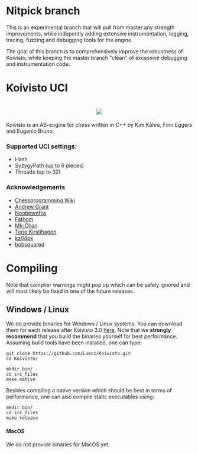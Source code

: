 # Nitpick branch

This is an experimental branch that will pull from master any strength improvements, while indepently adding extensive instrumentation, logging, tracing, fuzzing and debugging tools for the engine.

The goal of this branch is to comprehensively improve the robustness of Koivisto,
while keeping the master branch "clean" of excessive debugging and instrumentation code.


# Koivisto UCI

<h1 align="center">
 <img src="https://image.prntscr.com/image/bo9NE9KfRFGPIa_oGP-Q7Q.png" />
</h1>


Koivisto is an AB-engine for chess written in C++ by Kim Kåhre, Finn Eggers and Eugenio Bruno.

### Supported UCI settings:
- Hash
- SyzygyPath (up to 6 pieces)
- Threads (up to 32)

### Acknowledgements
- [Chessprogramming Wiki](https://www.chessprogramming.org/Main_Page)
- [Andrew Grant](https://github.com/AndyGrant/Ethereal)
- [Noobpwnftw](https://github.com/noobpwnftw)
- [Fathom](https://github.com/jdart1/Fathom)
- [Mk-Chan](https://github.com/Mk-Chan)
- [Terje Kirstihagen](https://github.com/TerjeKir)
- [kz04px](https://github.com/kz04px)
- [bobsquared](https://github.com/bobsquared/Mr_Bob_Chess)




# Compiling


Note that compiler warnings might pop up which can be safely ignored and will most likely be fixed in 
one of the future releases.

## Windows / Linux


We do provide binaries for Windows / Linux systems. You can download them for each release after Koivisto 3.0 [here](https://github.com/Luecx/Koivisto/releases). 
Note that we **strongly recommend** that you build the binaries yourself for best performance.
Assuming build tools have been installed, one can type:

```
git clone https://github.com/Luecx/Koivisto.git
cd Koivisto/

mkdir bin/ 
cd src_files
make native
```

Besides compiling a native version which should be best in terms of performance, one can also compile static executables using:
```
mkdir bin/ 
cd src_files
make release
```

#### MacOS

We do not provide binaries for MacOS yet. 





